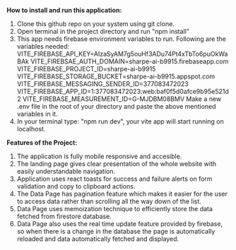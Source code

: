 **How to install and run this application:**
1. Clone this github repo on your system using git clone.
2. Open terminal in the project directory and run "npm install"
3. This app needs firebase environment variables to run. Following are the variables needed:
VITE_FIREBASE_API_KEY=AIzaSyAM7g5ouHf3ADu74Pt4xTbTo6puOkWaBAk
VITE_FIREBSAE_AUTH_DOMAIN=sharpe-ai-b9915.firebaseapp.com
VITE_FIREBASE_PROJECT_ID=sharpe-ai-b9915
VITE_FIREBASE_STORAGE_BUCKET=sharpe-ai-b9915.appspot.com
VITE_FIREBASE_MESSAGING_SENDER_ID=377083472023
VITE_FIREBASE_APP_ID=1:377083472023:web:baf0f5d0afce9b95e521d2
VITE_FIREBASE_MEASUREMENT_ID=G-MJDBM08BMV
Make a new .env file in the root of your directory and paste the above mentioned variables in it.
4. In your terminal type: "npm run dev", your vite app will start running on localhost.

**Features of the Project:**
1. The application is fully mobile responsive and accesible.
2. The landing page gives clear presentation of the whole website with easily understandable navigation.
3. Application uses react toasts for success and failure alerts on form validation and copy to clipboard actions.
4. The Data Page has pagination feature which makes it easier for the user to access data rather than scrolling all the way down of the list.
5. Data Page uses memoization technique to efficiently store the data fetched from firestore database.
6. Data Page also uses the real time update feature provided by firebase, so when there is a change in the database the page is automatically reloaded and data automatically fetched and displayed.
